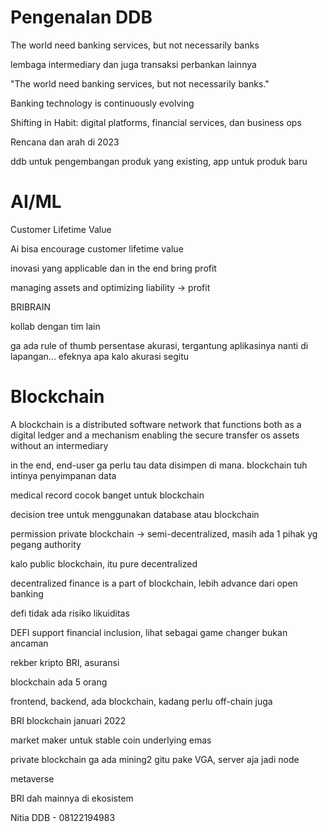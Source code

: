 # Pengenalan DDB

The world need banking services, but not necessarily banks

lembaga intermediary dan juga transaksi perbankan lainnya

"The world need banking services, but not necessarily banks."

Banking technology is continuously evolving

Shifting in Habit: digital platforms, financial services, dan business ops

Rencana dan arah di 2023

ddb untuk pengembangan produk yang existing, app untuk produk baru

# AI/ML

Customer Lifetime Value

Ai bisa encourage customer lifetime value

inovasi yang applicable dan in the end bring profit

managing assets and optimizing liability -> profit

BRIBRAIN

kollab dengan tim lain 

ga ada rule of thumb persentase akurasi, tergantung aplikasinya nanti di lapangan... efeknya apa kalo akurasi segitu

# Blockchain

A blockchain is a distributed software network that functions both as a digital ledger and a mechanism enabling the secure transfer os assets without an intermediary

in the end, end-user ga perlu tau data disimpen di mana. blockchain tuh intinya penyimpanan data

medical record cocok banget untuk blockchain

decision tree untuk menggunakan database atau blockchain

permission private blockchain -> semi-decentralized, masih ada 1 pihak yg pegang authority

kalo public blockchain, itu pure decentralized

decentralized finance is a part of blockchain, lebih advance dari open banking

defi tidak ada risiko likuiditas

DEFI support financial inclusion, lihat sebagai game changer bukan ancaman

rekber kripto BRI, asuransi

blockchain ada 5 orang

frontend, backend, ada blockchain, kadang perlu off-chain juga

BRI blockchain januari 2022

market maker untuk stable coin underlying emas

private blockchain ga ada mining2 gitu pake VGA, server aja jadi node

metaverse

BRI dah mainnya di ekosistem

Nitia DDB - 08122194983
